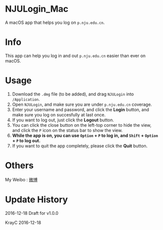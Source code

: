 # NJULogin_Mac
A macOS app that helps you log on `p.nju.edu.cn`.

# Info
This app can help you log in and out `p.nju.edu.cn` easier than ever on macOS.

# Usage
1. Download the `.dmg` file (to be added), and drag `NJULogin` into `/Application`.
2. Open `NJULogin`, and make sure you are under `p.nju.edu.cn` coverage.
3. Enter your username and password, and click the **Login** button, and make sure you log on succesfully at last once.
4. If you want to log out, just click the **Logout** button.
5. You can click the close button on the left-top corner to hide the view, and click the `P` icon on the status bar to show the view.
6. **While the app is on, you can use __`Option`__ + __`P`__ to log in, and __`Shift`__ + __`Option`__ + __`P`__ to log out.**
7. If you want to quit the app completely, please click the **Quit** button.

# Others
My Weibo : [ 微博](http://weibo.com/krayc4/ "悬停显示")

# Update History
2016-12-18
Draft for v1.0.0

KrayC
2016-12-18

